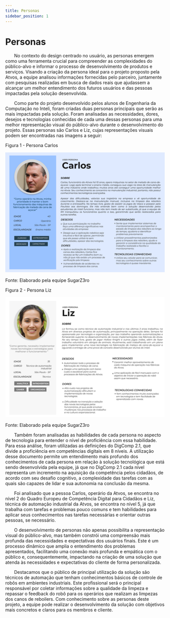 ```yaml
---
title: Personas
sidebar_position: 1
---
```


# Personas

&emsp;&emsp;No contexto do design centrado no usuário, as personas emergem como uma ferramenta crucial para compreender as complexidades do público-alvo e informar o processo de desenvolvimento de produtos e serviços. Visando a criação da persona ideal para o projeto proposto pela Atvos, a equipe analisou informações fornecidas pelo parceiro, juntamente com pesquisas realizadas em busca de dados reais que ajudassem a alcançar um melhor entendimento dos futuros usuários e das pessoas impactadas pela solução desenvolvida.

&emsp;&emsp;Como parte do projeto desenvolvido pelos alunos de Engenharia da Computação no Inteli, foram criadas duas personas principais que serão as mais impactadas pela solução. Foram analisadas as necessidades, dores, desejos e tecnologias conhecidas de cada uma dessas personas para uma melhor representação visual do público-alvo durante o desenvolvimento do projeto. Essas personas são Carlos e Liz, cujas representações visuais podem ser encontradas nas imagens a seguir:

<p style={{textAlign: 'center'}}>Figura 1 - Persona Carlos</p>

![Persona](../../../../static/img/sprint-1/carlos.png)

<p style={{textAlign: 'center'}}>Fonte: Elaborado pela equipe SugarZ3ro</p>

<p style={{textAlign: 'center'}}>Figura 2 - Persona Liz</p>

![Persona](../../../../static/img/sprint-1/liz.png)

<p style={{textAlign: 'center'}}>Fonte: Elaborado pela equipe SugarZ3ro</p>


&emsp;&emsp;Também foram analisadas as habilidades de cada persona no aspecto de tecnologia para entender o nível de proficiência com essa habilidade. Para essa análise, foram utilizadas as definições do DigComp 2.1, que divide a proficiência em competências digitais em 8 níveis. A utilização desse documento permite um entendimento mais profundo dos conhecimentos de cada persona em relação à solução tecnológica que está sendo desenvolvida pela equipe, já que no DigComp 2.1 cada nível representa um incremento na aquisição da competência pelos cidadãos, de acordo com seu desafio cognitivo, a complexidade das tarefas com as quais são capazes de lidar e sua autonomia na conclusão da mesma. 

&emsp;&emsp;Foi analisado que a pessoa Carlos, operário da Atvos, se encontra no nível 2 do Quadro Europeu de Competência Digital para Cidadãos e Liz, técnica de automação industrial da Atvos, se encontra no nível 5, já que trabalha com tarefas e problemas pouco comuns e tem habilidades para aplicar seus conhecimentos nas tarefas necessárias e orientar outras pessoas, se necessário.

&emsp;&emsp;O desenvolvimento de personas não apenas possibilita a representação visual do público-alvo, mas também constrói uma compreensão mais profunda das necessidades e expectativas dos usuários finais. Este é um processo dinâmico que amplia o entendimento dos problemas apresentados, facilitando uma conexão mais profunda e empática com o público e, consequentemente, impactando na criação de uma solução que atenda às necessidades e expectativas do cliente de forma personalizada.

&emsp;&emsp;Destacamos que o público de principal utilização da solução são técnicos de automação que tenham conhecimentos básicos de controle de robôs em ambientes industriais. Este profissional será o principal responsável por coletar informações sobre a qualidade da limpeza e repassar o feedback do robô para os operários que realizam as limpezas dos canos de reboilers. Com conhecimento sobre as personas deste projeto, a equipe pode realizar o desenvolvimento da solução com objetivos mais concretos e claros para os membros e cliente.

